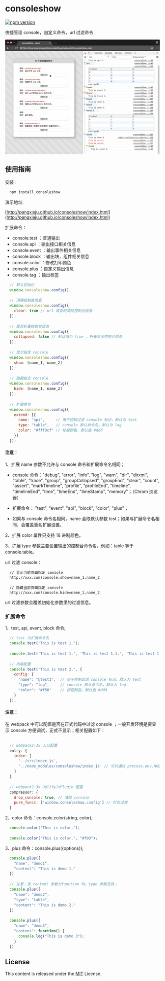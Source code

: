 consoleshow
==============================
[![npm version](https://badge.fury.io/js/consoleshow.svg)](https://badge.fury.io/js/consoleshow)

快捷管理 console，自定义命令，url 过滤命令


![](./img/demo.gif)

## 使用指南

安装：

```js
  npm install consoleshow
```

演示地址:

[http://pangxieju.github.io/consoleshow/index.html](http://pangxieju.github.io/consoleshow/index.html)

扩展命令：

* console.test  ：普通输出
* console.api   ：输出接口相关信息
* console.event ：输出事件相关信息
* console.block ：输出块，组件相关信息
* console.color ：修改打印颜色
* console.plus  ：自定义输出信息
* console.tag   ：输出标签

```js
  // 默认初始化
  window.consoleshow.config();

  // 清除控制台信息
  window.consoleshow.config({
    clear: true // url 改变时清除控制台信息
  });

  // 是否折叠控制台信息
  window.consoleshow.config({
    collapsed: false // 默认值为 true ，折叠显示控制台信息
  });

  // 显示指定 console
  window.consoleshow.config({
    show: [name_1, name_2]
  });

  // 隐藏指定 console
  window.consoleshow.config({
    hide: [name_1, name_2]
  });

  // 扩展命令
  window.consoleshow.config({
    extend: [{
      name: "api",     // 用于控制过滤 console 标记，默认为 test
      type: "table",   // console 默认命令名，默认为 log
      color: "#fff3cf" // 标题颜色，默认色 #ddd
    }]
  });

```
#### 注意：

1、扩展 name 参数不允许与 console 命令和扩展命令名相同；

- console 命令："debug", "error", "info", "log", "warn", "dir", "dirxml", "table", "trace", "group", "groupCollapsed", "groupEnd", "clear", "count", "assert", "markTimeline", "profile", "profileEnd", "timeline", "timelineEnd", "time", "timeEnd", "timeStamp", "memory"；（Chrom 浏览器）

- 扩展命令： "test", "event", "api", "block", "color", "plus"；

- 如果与 console 命令名相同，name 会取默认参数 test；如果与扩展命令名相同，会覆盖重名扩展设置。

2、扩展 color 属性只支持 16 进制颜色。

3、扩展 type 参数主要设置输出的控制台命令名，例如：table 等于 console.table。

url 过滤 console：

```
  // 显示当前页面指定 console
  http://xxx.com?console.show=name_1,name_2

  // 隐藏当前页面指定 console
  http://xxx.com?console.hide=name_1,name_2
```

url 过滤参数会覆盖初始化参数里的过滤信息。

### 扩展命令

1、test, api, event, block 命令;

```js
  // test 为扩展命令名
  console.test('This is test 1.');

  console.test('This is test 1.', 'This is test 1.1.', 'This is test 1.2.');

  // 内联配置
  console.test('This is test 2.', {
    config: {
      "name": "@test1",  // 用于控制过滤 console 标记，默认为 test
      "type": "log",     // console 默认命令名，默认为 log
      "color": "#f50"    // 标题颜色，默认色 #ddd
    }
  });

```
#### 注意：

在 webpack 中可以配置是否在正式代码中过滤 console ；一般开发环境是要显示 console 方便调试，正式不显示；相关配置如下：

```js

  // webpack2-3x 入口配置
  entry: {
    index: [
      '../src/index.js',
      '../node_modules/consoleshow/index.js' // 可以通过 process.env.NODE_ENV 来控制是否输出
    ]
  }

  // webpack2-3x UglifyJsPlugin 配置
  compressor: {
    drop_console: true, // 清除 console
    pure_funcs: ['window.consoleshow.config'] // 打包过滤
  }
```

2、color 命令：console.color(string, color);

```js
  console.color('This is color.');

  console.color('This is color.', "#f00");
```

3、plus 命令：console.plus({options});

```js
  console.plus({
    "name": "demo1",
    "content": "This is demo 1."
  })

  // 注意：当 content 参数为function 时，type 参数无效；
  console.plus({
    "name": "demo2",
    "type": "table",
    "content": "This is demo 2."
  })

  console.plus({
    "name": "demo3",
    "content": function() {
      console.log("This is demo 3");
    }
  })
```
## License
This content is released under the [MIT](http://opensource.org/licenses/MIT) License.